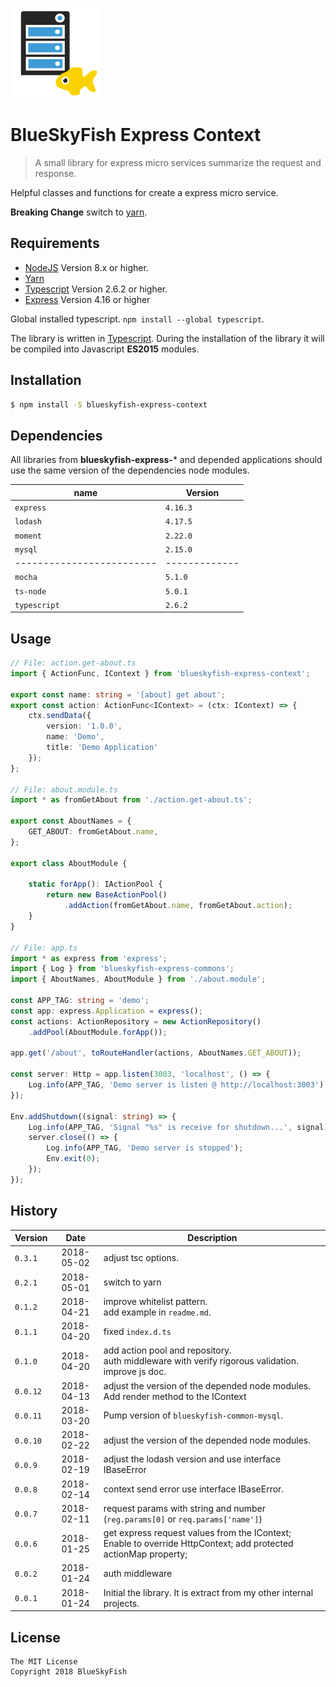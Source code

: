 
![BlueSkyFish Express Context](logo.png)

# BlueSkyFish Express Context

> A small library for express micro services summarize the request and response.

Helpful classes and functions for create a express micro service.

**Breaking Change** switch to [yarn][yarn].


## Requirements

* [NodeJS][nodejs] Version 8.x or higher.
* [Yarn][yarn]
* [Typescript][typescript] Version 2.6.2 or higher.
* [Express][express] Version 4.16 or higher

Global installed typescript. `npm install --global typescript`.

The library is written in [Typescript][typescript]. During the installation of the library it will be compiled into Javascript **ES2015** modules.


## Installation


```bash
$ npm install -S blueskyfish-express-context
```

## Dependencies

All libraries from **blueskyfish-express-*** and depended applications should use the same version of the dependencies node modules.

| name                    | Version
|-------------------------|-------------
| `express`               | `4.16.3`
| `lodash`                | `4.17.5`
| `moment`                | `2.22.0`
| `mysql`                 | `2.15.0`
|-------------------------|-------------
| `mocha`                 | `5.1.0`
| `ts-node`               | `5.0.1`
| `typescript`            | `2.6.2`

## Usage

```typescript
// File: action.get-about.ts
import { ActionFunc, IContext } from 'blueskyfish-express-context';

export const name: string = '[about] get about';
export const action: ActionFunc<IContext> = (ctx: IContext) => {
	ctx.sendData({
		version: '1.0.0',
		name: 'Demo',
		title: 'Demo Application'
	});
};

// File: about.module.ts
import * as fromGetAbout from './action.get-about.ts';

export const AboutNames = {
	GET_ABOUT: fromGetAbout.name,
};

export class AboutModule {
	
	static forApp(): IActionPool {
		return new BaseActionPool()
			.addAction(fromGetAbout.name, fromGetAbout.action);
	}
}

// File: app.ts
import * as express from 'express';
import { Log } from 'blueskyfish-express-commons';
import { AboutNames, AboutModule } from './about.module';

const APP_TAG: string = 'demo';
const app: express.Application = express();
const actions: ActionRepository = new ActionRepository()
	.addPool(AboutModule.forApp());

app.get('/about', toRouteHandler(actions, AboutNames.GET_ABOUT));

const server: Http = app.listen(3003, 'localhost', () => {
	Log.info(APP_TAG, 'Demo server is listen @ http://localhost:3003');
});

Env.addShutdown((signal: string) => {
	Log.info(APP_TAG, 'Signal "%s" is receive for shutdown...', signal);
	server.close(() => {
		Log.info(APP_TAG, 'Demo server is stopped');
		Env.exit(0);
	});
});
```


## History

| Version    | Date       | Description
|------------|:----------:|--------------------------------------------
| `0.3.1`    | 2018-05-02 | adjust tsc options.
| `0.2.1`    | 2018-05-01 | switch to yarn
| `0.1.2`    | 2018-04-21 | improve whitelist pattern.<br>add example in `readme.md`.
| `0.1.1`    | 2018-04-20 | fixed `index.d.ts`
| `0.1.0`    | 2018-04-20 | add action pool and repository.<br>auth middleware with verify rigorous validation.<br>improve js doc.
| `0.0.12`   | 2018-04-13 | adjust the version of the depended node modules.<br>Add render method to the IContext
| `0.0.11`   | 2018-03-20 | Pump version of `blueskyfish-common-mysql`.
| `0.0.10`   | 2018-02-22 | adjust the version of the depended node modules.
| `0.0.9`    | 2018-02-19 | adjust the lodash version and use interface IBaseError
| `0.0.8`    | 2018-02-14 | context send error use interface IBaseError.
| `0.0.7`    | 2018-02-11 | request params with string and number (`reg.params[0]` or `req.params['name']`)
| `0.0.6`    | 2018-01-25 | get express request values from the IContext; Enable to override HttpContext; add protected actionMap property;
| `0.0.2`    | 2018-01-24 | auth middleware
| `0.0.1`    | 2018-01-24 | Initial the library. It is extract from my other internal projects.


## License

```text
The MIT License
Copyright 2018 BlueSkyFish
```

[nodejs]: https://nodejs.org/en/
[typescript]: https://www.typescriptlang.org/
[express]: https://expressjs.com/
[yarn]: https://yarnpkg.com/
